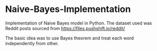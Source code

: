 # Naive-Bayes-Implementation
Implementation of Naive Bayes model in Python. The dataset used was Reddit posts sourced from https://files.pushshift.io/reddit/

The basic idea was to use Bayes theorem and treat each word independently from other.
